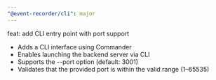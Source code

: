 ```yaml
---
"@event-recorder/cli": major
---
```


feat: add CLI entry point with port support
- Adds a CLI interface using Commander
- Enables launching the backend server via CLI
- Supports the --port option (default: 3001)
- Validates that the provided port is within the valid range (1–65535)
